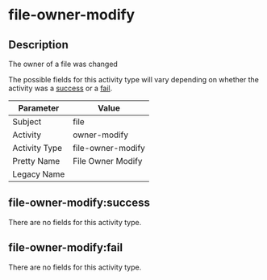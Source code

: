 file-owner-modify
=================

Description
-----------
The owner of a file was changed

The possible fields for this activity type will vary depending on whether the activity was a [success](#file-owner-modifysuccess) or a [fail](#file-owner-modifyfail).

| Parameter     | Value             |
| ------------- | ----------------- |
| Subject       | file              |
| Activity      | owner-modify      |
| Activity Type | file-owner-modify |
| Pretty Name   | File Owner Modify |
| Legacy Name   |                   |

file-owner-modify:success
-------------------------

There are no fields for this activity type.


file-owner-modify:fail
----------------------

There are no fields for this activity type.
